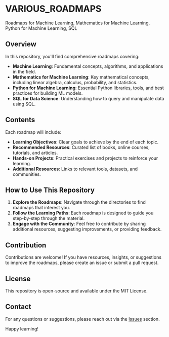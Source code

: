 # VARIOUS_ROADMAPS
Roadmaps for Machine Learning, Mathematics for Machine Learning, Python for Machine Learning, SQL

## Overview

In this repository, you'll find comprehensive roadmaps covering:

- **Machine Learning**: Fundamental concepts, algorithms, and applications in the field.
- **Mathematics for Machine Learning**: Key mathematical concepts, including linear algebra, calculus, probability, and statistics.
- **Python for Machine Learning**: Essential Python libraries, tools, and best practices for building ML models.
- **SQL for Data Science**: Understanding how to query and manipulate data using SQL.

## Contents

Each roadmap will include:

- **Learning Objectives**: Clear goals to achieve by the end of each topic.
- **Recommended Resources**: Curated list of books, online courses, tutorials, and articles.
- **Hands-on Projects**: Practical exercises and projects to reinforce your learning.
- **Additional Resources**: Links to relevant tools, datasets, and communities.

## How to Use This Repository

1. **Explore the Roadmaps**: Navigate through the directories to find roadmaps that interest you.
2. **Follow the Learning Paths**: Each roadmap is designed to guide you step-by-step through the material.
3. **Engage with the Community**: Feel free to contribute by sharing additional resources, suggesting improvements, or providing feedback.

## Contribution

Contributions are welcome! If you have resources, insights, or suggestions to improve the roadmaps, please create an issue or submit a pull request.

## License

This repository is open-source and available under the MIT License.

## Contact

For any questions or suggestions, please reach out via the [Issues](https://github.com/PatilNi3/VARIOUS_ROADMAPS/issues) section.

Happy learning!



